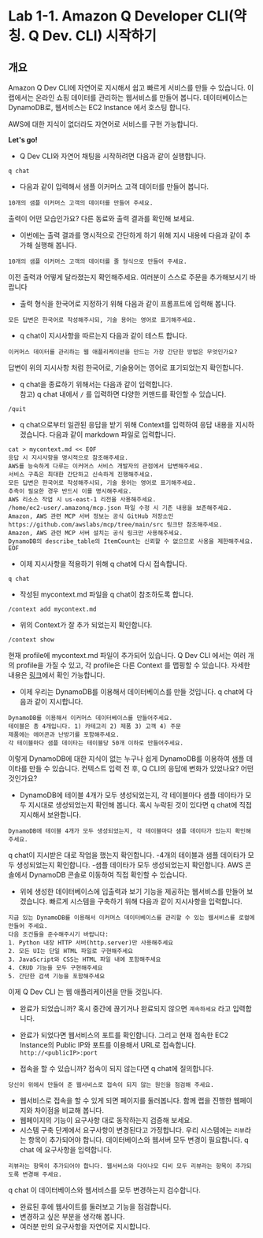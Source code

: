 # Lab 1-1. Amazon Q Developer CLI(약칭. Q Dev. CLI)  시작하기
## 개요 
Amazon Q Dev CLI에 자연어로 지시해서 쉽고 빠르게 서비스를 만들 수 있습니다.
이 랩에서는 온라인 쇼핑 데이터를 관리하는 웹서비스를 만들어 봅니다. 데이터베이스는 DynamoDB로, 웹서비스는 EC2 Instance 에서 호스팅 합니다.

AWS에 대한 지식이 없더라도 자연어로 서비스를 구현 가능합니다.
 
**Let's go!**

* Q Dev CLI와 자연어 채팅을 시작하려면 다음과 같이 실행합니다. 
```
q chat
```

* 다음과 같이 입력해서 샘플 이커머스 고객 데이터를 만들어 봅니다.
```
10개의 샘플 이커머스 고객의 데이터를 만들어 주세요. 
```
출력이 어떤 모습인가요? 다른 동료와 출력 결과를 확인해 보세요.

* 이번에는 출력 결과를 명시적으로 간단하게 하기 위해 지시 내용에 다음과 같이 추가해 실행해 봅니다.
```
10개의 샘플 이커머스 고객의 데이터를 줄 형식으로 만들어 주세요. 
```
이전 출력과 어떻게 달라졌는지 확인해주세요. 여러분이 스스로 주문을 추가해보시기 바랍니다

* 출력 형식을 한국어로 지정하기 위해 다음과 같이 프롬프트에 입력해 봅니다.
```
모든 답변은 한국어로 작성해주시되, 기술 용어는 영어로 표기해주세요.
```

* q chat이 지시사항을 따르는지 다음과 같이 테스트 합니다.
```
이커머스 데이터를 관리하는 웹 애플리케이션을 만드는 가장 간단한 방법은 무엇인가요?
```
답변이 위의 지시사항 처럼 한국어로, 기술용어는 영어로 표기되었는지 확인합니다.

* q chat을 종료하기 위해서는 다음과 같이 입력합니다.  
참고) q chat 내에서 `/` 를 입력하면 다양한 커맨드를 확인할 수 있습니다.
```
/quit
```

* q chat으로부터 일관된 응답을 받기 위해 Context를 입력하여 응답 내용을 지시하겠습니다.
다음과 같이 markdown 파일로 입력합니다. 
```
cat > mycontext.md << EOF
응답 시 지시사항을 명시적으로 참조해주세요.
AWS를 능숙하게 다루는 이커머스 서비스 개발자의 관점에서 답변해주세요.
서비스 구축은 최대한 간단하고 신속하게 진행해주세요.
모든 답변은 한국어로 작성해주시되, 기술 용어는 영어로 표기해주세요.
추측이 필요한 경우 반드시 이를 명시해주세요.
AWS 리소스 작업 시 us-east-1 리전을 사용해주세요.
/home/ec2-user/.amazonq/mcp.json 파일 수정 시 기존 내용을 보존해주세요.
Amazon, AWS 관련 MCP 서버 정보는 공식 GitHub 저장소인 https://github.com/awslabs/mcp/tree/main/src 링크만 참조해주세요.
Amazon, AWS 관련 MCP 서버 설치는 공식 링크만 사용해주세요.
DynamoDB의 describe_table의 ItemCount는 신뢰할 수 없으므로 사용을 제한해주세요.
EOF
```

* 이제 지시사항을 적용하기 위해 q chat에 다시 접속합니다. 
```
q chat
```

* 작성된 mycontext.md 파일을 q chat이 참조하도록 합니다.
```
/context add mycontext.md
```

* 위의 Context가 잘 추가 되었는지 확인합니다.
```
/context show
```
현재 profile에 mycontext.md 파일이 추가되어 있습니다. Q Dev CLI 에서는 여러 개의 profile을 가질 수 있고, 각 profile은 다른 Context 를 맵핑할 수 있습니다. 자세한 내용은 [링크](https://docs.aws.amazon.com/amazonq/latest/qdeveloper-ug/command-line-context-profiles.html)에서 확인 가능합니다.

* 이제 우리는 DynamoDB를 이용해서 데이터베이스를 만들 것입니다. q chat에 다음과 같이 지시합니다.
```
DynamoDB를 이용해서 이커머스 데이터베이스를 만들어주세요. 
테이블은 총 4개입니다. 1) 카테고리 2) 제품 3) 고객 4) 주문
제품에는 에어콘과 난방기를 포함해주세요.
각 테이블마다 샘플 데이타는 테이블당 50개 이하로 만들어주세요.
```
이렇게 DynamoDB에 대한 지식이 없는 누구나 쉽게 DynamoDB를 이용하여 샘플 데이타를 만들 수 있습니다.
컨텍스트 입력 전 후, Q CLI의 응답에 변화가 있었나요? 어떤 것인가요?

* DynamoDB에 테이블 4개가 모두 생성되었는지, 각 테이블마다 샘플 데이타가 모두 지시대로 생성되었는지 확인해 봅니다. 혹시 누락된 것이 있다면 q chat에 직접 지시해서 보완합니다.
```
DynamoDB에 테이블 4개가 모두 생성되었는지, 각 테이블마다 샘플 데이타가 있는지 확인해주세요. 
```
q chat이 지시받은 대로 작업을 했는지 확인합니다.
-4개의 테이블과 샘플 데이타가 모두 생성되었는지 확인합니다.
-샘플 데이타가 모두 생성되었는지 확인합니다.
AWS 콘솔에서 DynamoDB 콘솔로 이동하여 직접 확인할 수 있습니다.


* 위에 생성한 데이터베이스에 입출력과 보기 기능을 제공하는 웹서비스를 만들어 보겠습니다. 빠르게 시스템을 구축하기 위해 다음과 같이 지시사항을 입력합니다.
```
지금 있는 DynamoDB를 이용해서 이커머스 데이터베이스를 관리할 수 있는 웹서비스를 로컬에 만들어 주세요.
다음 조건들을 준수해주시기 바랍니다:
1. Python 내장 HTTP 서버(http.server)만 사용해주세요
2. 모든 UI는 단일 HTML 파일로 구현해주세요
3. JavaScript와 CSS는 HTML 파일 내에 포함해주세요
4. CRUD 기능을 모두 구현해주세요
5. 간단한 검색 기능을 포함해주세요
```
이제 Q Dev CLI 는 웹 애플리케이션을 만들 것입니다.

* 완료가 되었습니까? 혹시 중간에 끊기거나 완료되지 않으면 `계속하세요` 라고 입력합니다.

* 완료가 되었다면 웹서비스의 포트를 확인합니다. 그리고 현재 접속한 EC2 Instance의 Public IP와 포트를 이용해서 URL로 접속합니다. `http://<publicIP>:port`

* 접속을 할 수 있습니까? 접속이 되지 않는다면 q chat에 질의합니다.
```
당신이 위에서 만들어 준 웹서비스로 접속이 되지 않는 원인을 점검해 주세요. 
```
* 웹서비스로 접속을 할 수 있게 되면 페이지를 둘러봅니다. 함께 랩을 진행한 웹페이지와 차이점을 비교해 봅니다.
* 웹페이지의 기능이 요구사항 대로 동작하는지 검증해 보세요.
* 시스템 구축 단계에서 요구사항이 변경된다고 가정합니다. 우리 시스템에는 `리뷰`라는 항목이 추가되어야 합니다. 데이터베이스와 웹서버 모두 변경이 필요합니다. q chat 에 요구사항을 입력합니다.
```
리뷰라는 항목이 추가되어야 합니다. 웹서비스와 다이나모 디비 모두 리뷰라는 항목이 추가되도록 변경해 주세요.
```
q chat 이 데이터베이스와 웹서비스를 모두 변경하는지 검수합니다.

* 완료된 후에 웹사이트를 둘러보고 기능을 점검합니다.
* 변경하고 싶은 부분을 생각해 봅니다.
* 여러분 만의 요구사항을 자연어로 지시합니다.
